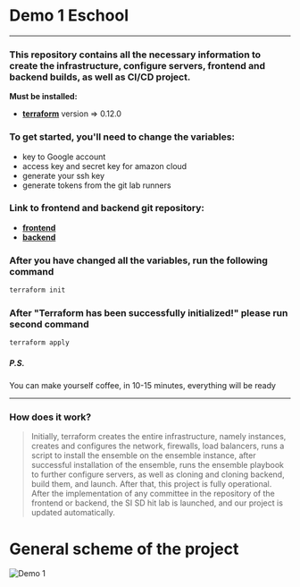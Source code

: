 # Demo 1 Eschool
___
### This repository contains all the necessary information to create the infrastructure, configure servers, frontend and backend builds, as well as CI/CD project.
__Must be installed:__
- __[terraform](https://www.terraform.io/downloads.html)__ version => 0.12.0
### To get started, you'll need to change the variables:
* key to Google account
* access key and secret key for amazon cloud
* generate your ssh key
* generate tokens from the git lab runners
### Link to frontend and backend git repository:
* __[frontend](https://github.com/OlehKuryshko/final_project)__
* __[backend](https://github.com/OlehKuryshko/eSchool)__
### After you have changed all the variables, run the following command
```bash
terraform init
```
### After "Terraform has been successfully initialized!" please run second command
```bash
terraform apply
```
##### P.S.
You can make yourself coffee, in 10-15 minutes, everything will be ready
___
### How does it work?
>Initially, terraform creates the entire infrastructure, namely instances, creates and configures the network, firewalls, load balancers, runs a script to install the ensemble on the ensemble instance, after successful installation of the ensemble, runs the ensemble playbook to further configure servers, as well as cloning and cloning backend, build them, and launch. After that, this project is fully operational. After the implementation of any committee in the repository of the frontend or backend, the SI SD hit lab is launched, and our project is updated automatically.
# General scheme of the project
![Demo 1](http://i.piccy.info/i9/44f7701aeca4b0aa7c4eaef37a0549a5/1597913853/68933/1392829/demo1_2020.jpg)